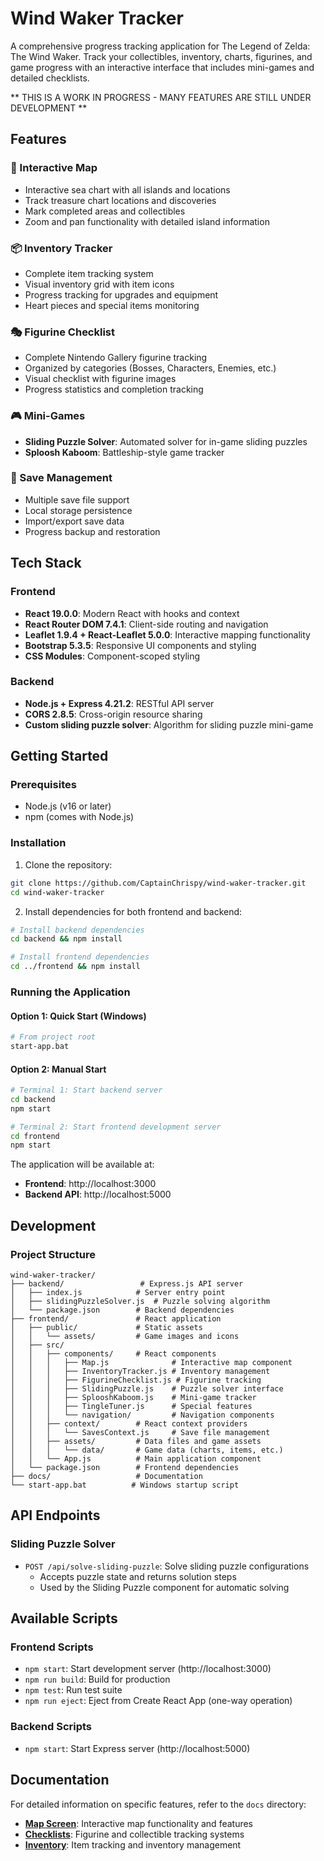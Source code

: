 # Wind Waker Tracker

A comprehensive progress tracking application for The Legend of Zelda: The Wind Waker. Track your collectibles, inventory, charts, figurines, and game progress with an interactive interface that includes mini-games and detailed checklists. 

** THIS IS A WORK IN PROGRESS - MANY FEATURES ARE STILL UNDER DEVELOPMENT **

## Features

### 📍 Interactive Map
- Interactive sea chart with all islands and locations
- Track treasure chart locations and discoveries
- Mark completed areas and collectibles
- Zoom and pan functionality with detailed island information

### 📦 Inventory Tracker
- Complete item tracking system
- Visual inventory grid with item icons
- Progress tracking for upgrades and equipment
- Heart pieces and special items monitoring

### 🎭 Figurine Checklist
- Complete Nintendo Gallery figurine tracking
- Organized by categories (Bosses, Characters, Enemies, etc.)
- Visual checklist with figurine images
- Progress statistics and completion tracking

### 🎮 Mini-Games
- **Sliding Puzzle Solver**: Automated solver for in-game sliding puzzles
- **Sploosh Kaboom**: Battleship-style game tracker

### 💾 Save Management
- Multiple save file support
- Local storage persistence
- Import/export save data
- Progress backup and restoration

## Tech Stack

### Frontend
- **React 19.0.0**: Modern React with hooks and context
- **React Router DOM 7.4.1**: Client-side routing and navigation
- **Leaflet 1.9.4 + React-Leaflet 5.0.0**: Interactive mapping functionality
- **Bootstrap 5.3.5**: Responsive UI components and styling
- **CSS Modules**: Component-scoped styling

### Backend
- **Node.js + Express 4.21.2**: RESTful API server
- **CORS 2.8.5**: Cross-origin resource sharing
- **Custom sliding puzzle solver**: Algorithm for sliding puzzle mini-game

## Getting Started

### Prerequisites
- Node.js (v16 or later)
- npm (comes with Node.js)

### Installation
1. Clone the repository:
```bash
git clone https://github.com/CaptainChrispy/wind-waker-tracker.git
cd wind-waker-tracker
```

2. Install dependencies for both frontend and backend:
```bash
# Install backend dependencies
cd backend && npm install

# Install frontend dependencies
cd ../frontend && npm install
```

### Running the Application

#### Option 1: Quick Start (Windows)
```bash
# From project root
start-app.bat
```

#### Option 2: Manual Start
```bash
# Terminal 1: Start backend server
cd backend
npm start

# Terminal 2: Start frontend development server
cd frontend
npm start
```

The application will be available at:
- **Frontend**: http://localhost:3000
- **Backend API**: http://localhost:5000

## Development

### Project Structure
```
wind-waker-tracker/
├── backend/                 # Express.js API server
│   ├── index.js            # Server entry point
│   ├── slidingPuzzleSolver.js  # Puzzle solving algorithm
│   └── package.json        # Backend dependencies
├── frontend/               # React application
│   ├── public/             # Static assets
│   │   └── assets/         # Game images and icons
│   ├── src/
│   │   ├── components/     # React components
│   │   │   ├── Map.js              # Interactive map component
│   │   │   ├── InventoryTracker.js # Inventory management
│   │   │   ├── FigurineChecklist.js # Figurine tracking
│   │   │   ├── SlidingPuzzle.js    # Puzzle solver interface
│   │   │   ├── SplooshKaboom.js    # Mini-game tracker
│   │   │   ├── TingleTuner.js      # Special features
│   │   │   └── navigation/         # Navigation components
│   │   ├── context/        # React context providers
│   │   │   └── SavesContext.js     # Save file management
│   │   ├── assets/         # Data files and game assets
│   │   │   └── data/       # Game data (charts, items, etc.)
│   │   └── App.js          # Main application component
│   └── package.json        # Frontend dependencies
├── docs/                   # Documentation
└── start-app.bat          # Windows startup script
```

## API Endpoints

### Sliding Puzzle Solver
- `POST /api/solve-sliding-puzzle`: Solve sliding puzzle configurations
  - Accepts puzzle state and returns solution steps
  - Used by the Sliding Puzzle component for automatic solving

## Available Scripts

### Frontend Scripts
- `npm start`: Start development server (http://localhost:3000)
- `npm run build`: Build for production
- `npm test`: Run test suite
- `npm run eject`: Eject from Create React App (one-way operation)

### Backend Scripts  
- `npm start`: Start Express server (http://localhost:5000)

## Documentation

For detailed information on specific features, refer to the `docs` directory:
- [**Map Screen**](docs/map-screen.md): Interactive map functionality and features
- [**Checklists**](docs/checklists.md): Figurine and collectible tracking systems  
- [**Inventory**](docs/inventory.md): Item tracking and inventory management
